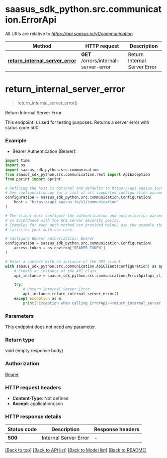 # saasus_sdk_python.src.communication.ErrorApi

All URIs are relative to *https://api.saasus.io/v1/communication*

Method | HTTP request | Description
------------- | ------------- | -------------
[**return_internal_server_error**](ErrorApi.md#return_internal_server_error) | **GET** /errors/internal-server-error | Return Internal Server Error


# **return_internal_server_error**
> return_internal_server_error()

Return Internal Server Error

This endpoint is used for testing purposes. Returns a server error with status code 500. 

### Example

* Bearer Authentication (Bearer):
```python
import time
import os
import saasus_sdk_python.src.communication
from saasus_sdk_python.src.communication.rest import ApiException
from pprint import pprint

# Defining the host is optional and defaults to https://api.saasus.io/v1/communication
# See configuration.py for a list of all supported configuration parameters.
configuration = saasus_sdk_python.src.communication.Configuration(
    host = "https://api.saasus.io/v1/communication"
)

# The client must configure the authentication and authorization parameters
# in accordance with the API server security policy.
# Examples for each auth method are provided below, use the example that
# satisfies your auth use case.

# Configure Bearer authorization: Bearer
configuration = saasus_sdk_python.src.communication.Configuration(
    access_token = os.environ["BEARER_TOKEN"]
)

# Enter a context with an instance of the API client
with saasus_sdk_python.src.communication.ApiClient(configuration) as api_client:
    # Create an instance of the API class
    api_instance = saasus_sdk_python.src.communication.ErrorApi(api_client)

    try:
        # Return Internal Server Error
        api_instance.return_internal_server_error()
    except Exception as e:
        print("Exception when calling ErrorApi->return_internal_server_error: %s\n" % e)
```



### Parameters
This endpoint does not need any parameter.

### Return type

void (empty response body)

### Authorization

[Bearer](../README.md#Bearer)

### HTTP request headers

 - **Content-Type**: Not defined
 - **Accept**: application/json

### HTTP response details
| Status code | Description | Response headers |
|-------------|-------------|------------------|
**500** | Internal Server Error |  -  |

[[Back to top]](#) [[Back to API list]](../README.md#documentation-for-api-endpoints) [[Back to Model list]](../README.md#documentation-for-models) [[Back to README]](../README.md)

